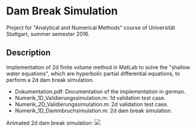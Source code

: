 # Dam Break Simulation
Project for "Analytical and Numerical Methods" course of Universität Stuttgart, summer semester 2016.

## Description
Implementation of 2d finite volume method in MatLab to solve the "shallow water equations", which are hyperbolic partial differential equations, to perform a 2d dam break simulation.

* Dokumentation.pdf: Documentation of the implementation in german.
* Numerik_1D_Validierungssimulation.m: 1d validation test case.
* Numerik_2D_Validierungssimulation.m: 2d validation test case.
* Numerik_1D_Dammbruchsimulation.m: 2d dam break simulation.

Animated 2d dam break simulation:
![](testAnimated.gif)

